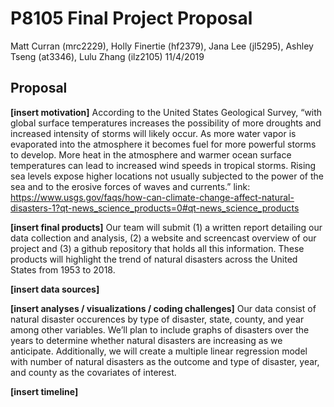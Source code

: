 P8105 Final Project Proposal
================
Matt Curran (mrc2229), Holly Finertie (hf2379), Jana Lee (jl5295),
Ashley Tseng (at3346), Lulu Zhang (ilz2105)
11/4/2019

## Proposal

**\[insert motivation\]** According to the United States Geological
Survey, “with global surface temperatures increases the possibility of
more droughts and increased intensity of storms will likely occur. As
more water vapor is evaporated into the atmosphere it becomes fuel for
more powerful storms to develop. More heat in the atmosphere and warmer
ocean surface temperatures can lead to increased wind speeds in tropical
storms. Rising sea levels expose higher locations not usually subjected
to the power of the sea and to the erosive forces of waves and
currents.” link:
<https://www.usgs.gov/faqs/how-can-climate-change-affect-natural-disasters-1?qt-news_science_products=0#qt-news_science_products>

**\[insert final products\]** Our team will submit (1) a written report
detailing our data collection and analysis, (2) a website and screencast
overview of our project and (3) a github repository that holds all this
information. These products will highlight the trend of natural
disasters across the United States from 1953 to 2018.

**\[insert data sources\]**

**\[insert analyses / visualizations / coding challenges\]** Our data
consist of natural disaster occurences by type of disaster, state,
county, and year among other variables. We’ll plan to include graphs of
disasters over the years to determine whether natural disasters are
increasing as we anticipate. Additionally, we will create a multiple
linear regression model with number of natural disasters as the outcome
and type of disaster, year, and county as the covariates of interest.

**\[insert timeline\]**
